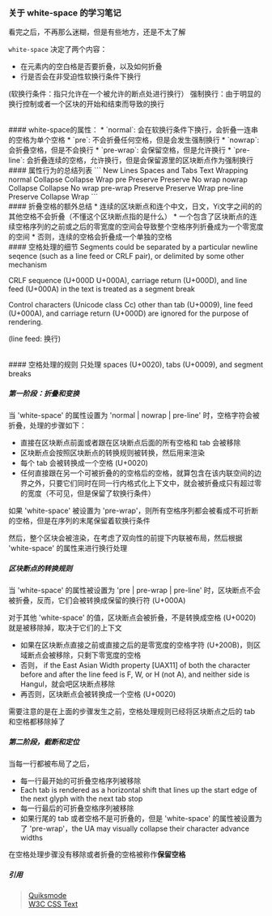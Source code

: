 ### 关于 white-space 的学习笔记
看完之后，不再那么迷糊，但是有些地方，还是不太了解

`white-space` 决定了两个内容：
* 在元素内的空白格是否要折叠，以及如何折叠
* 行是否会在非受迫性软换行条件下换行

(软换行条件：指只允许在一个被允许的断点处进行换行） 
强制换行：由于明显的换行控制或者一个区块的开始和结束而导致的换行
  
<br />
#### white-space的属性：
* `normal`: 会在软换行条件下换行，会折叠一连串的空格为单个空格
* `pre`: 不会折叠任何空格，但是会发生强制换行
* `nowrap`: 会折叠空格，但是不会换行
* `pre-wrap`: 会保留空格，但是允许换行
* `pre-line`: 会折叠连续的空格，允许换行，但是会保留源里的区块断点作为强制换行

<br />
#### 属性行为的总结列表
```
              New Lines   Spaces and Tabs Text Wrapping
    normal    Collapse    Collapse    Wrap
    pre       Preserve    Preserve    No wrap
    nowrap    Collapse    Collapse    No wrap
    pre-wrap  Preserve    Preserve    Wrap
    pre-line  Preserve    Collapse    Wrap
```

<br />
#### 折叠空格的额外总结
*  连续的区块断点和连个中文，日文，Yi文字之间的的其他空格不会折叠（不懂这个区块断点指的是什么）
*  一个包含了区块断点的连续空格序列的之前或之后的零宽度的空间会导致整个空格序列折叠成为一个零宽度的空间
*  否则，连续的空格会折叠成一个单独的空格

  
<br />
#### 空格处理的细节
Segments could be separated by a particular newline seqence (such as a line feed or CRLF pair), or delimited by some other mechanism  

CRLF sequence (U+000D U+000A), carriage return (U+000D), and line feed (U+000A) in the text is treated as a segment break  

Control characters (Unicode class Cc) other than tab (U+0009), line feed (U+000A), and carriage return (U+000D) are ignored for the purpose of rendering.  

(line feed: 换行)  


<br />
#### 空格处理的规则
只处理 spaces (U+0020), tabs (U+0009), and segment breaks  

##### 第一阶段：折叠和变换

当 'white-space' 的属性设置为 'normal | nowrap | pre-line' 时，空格字符会被折叠，处理的步骤如下：

* 直接在区块断点前面或者跟在区块断点后面的所有空格和 tab 会被移除
* 区块断点会按照区块断点的转换规则被转换，然后用来渲染
* 每个 tab 会被转换成一个空格 (U+0020)
* 任何直接跟在另一个可被折叠的的空格后的空格，就算包含在该内联空间的边界之外，只要它们同时在同一行内格式化上下文中，就会被折叠成只有超过零的宽度（不可见，但是保留了软换行条件）
  
如果 'white-space' 被设置为 'pre-wrap'，则所有空格序列都会被看成不可折断的空格，但是在序列的末尾保留着软换行条件
  
然后，整个区块会被渲染，在考虑了双向性的前提下内联被布局，然后根据 'white-space' 的属性来进行换行处理  

##### 区块断点的转换规则
  
当 'white-space' 的属性被设置为 'pre | pre-wrap | pre-line' 时，区块断点不会被折叠，反而，它们会被转换成保留的换行符 (U+000A)

对于其他 'white-space' 的值，区块断点会被折叠，不是转换成空格 (U+0020) 就是被移除掉，取决于它们的上下文

* 如果在区块断点直接之前或直接之后的是零宽度的空格字符 (U+200B)，则区域断点会被移除，只剩下零宽度的空格  
* 否则， if the East Asian Width property [UAX11] of both the character before and after the line feed is F, W, or H (not A), and neither side is Hangul，就会吧区块断点移除
* 再否则，区块断点会被转换成一个空格 (U+0020)
  
需要注意的是在上面的步骤发生之前，空格处理规则已经将区块断点之后的 tab 和空格都移除掉了

##### 第二阶段，截断和定位

当每一行都被布局了之后，

* 每一行最开始的可折叠空格序列被移除  
* Each tab is rendered as a horizontal shift that lines up the start edge of the next glyph with the next tab stop  
* 每一行最后的可折叠空格序列被移除  
* 如果行尾的 tab 或者空格不是可折叠的，但是 'white-space' 的属性被设置为了 'pre-wrap'，the UA may visually collapse their character advance widths  

在空格处理步骤没有移除或者折叠的空格被称作**保留空格**

##### 引用
> [Quiksmode](http://quirksmode.org/css/text/whitespace.html "quiks mode")  
> [W3C CSS Text](http://www.w3.org/TR/css3-text/)

